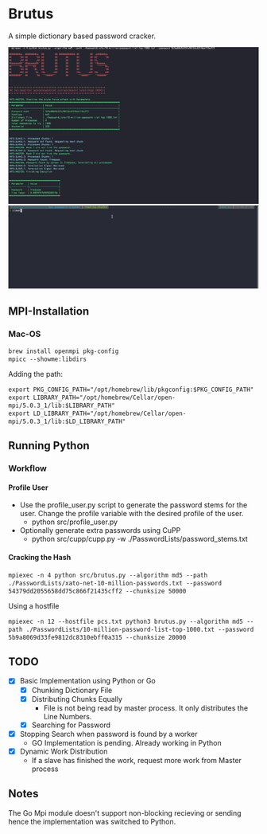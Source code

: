 # Brutus

A simple dictionary based password cracker.

![Title](./brutus.png)
![Demo](./brutus_gif.gif)

## MPI-Installation

### Mac-OS

```{bash}
brew install openmpi pkg-config
mpicc --showme:libdirs
```

Adding the path:

```
export PKG_CONFIG_PATH="/opt/homebrew/lib/pkgconfig:$PKG_CONFIG_PATH"
export LIBRARY_PATH="/opt/homebrew/Cellar/open-mpi/5.0.3_1/lib:$LIBRARY_PATH"
export LD_LIBRARY_PATH="/opt/homebrew/Cellar/open-mpi/5.0.3_1/lib:$LD_LIBRARY_PATH"
```

## Running Python

### Workflow

#### Profile User
  - Use the profile_user.py script to generate the password stems for the user. Change the profile variable with the desired profile of the user.  
    - python src/profile_user.py
  - Optionally generate extra passwords using CuPP
    - python src/cupp/cupp.py -w ./PasswordLists/password_stems.txt

#### Cracking the Hash
```(python)
mpiexec -n 4 python src/brutus.py --algorithm md5 --path ./PasswordLists/xato-net-10-million-passwords.txt --password 54379dd2055658dd75c866f21435cff2 --chunksize 50000
```
Using a hostfile
```(python)
mpiexec -n 12 --hostfile pcs.txt python3 brutus.py --algorithm md5 --path ./PasswordLists/10-million-password-list-top-1000.txt --password 5b9a8069d33fe9812dc8310ebff0a315 --chunksize 20000
```

## TODO

- [x] Basic Implementation using Python or Go
  - [x] Chunking Dictionary File
  - [x] Distributing Chunks Equally
    - File is not being read by master process. It only distributes the Line Numbers.
  - [x] Searching for Password
- [x] Stopping Search when password is found by a worker
  - GO Implementation is pending. Already working in Python
- [x] Dynamic Work Distribution
  - If a slave has finished the work, request more work from Master process

## Notes
The Go Mpi module doesn't support non-blocking recieving or sending hence the implementation was switched to Python.

